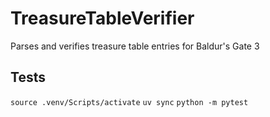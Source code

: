 # TreasureTableVerifier
Parses and verifies treasure table entries for Baldur's Gate 3

## Tests
`source .venv/Scripts/activate`
`uv sync`
`python -m pytest`
